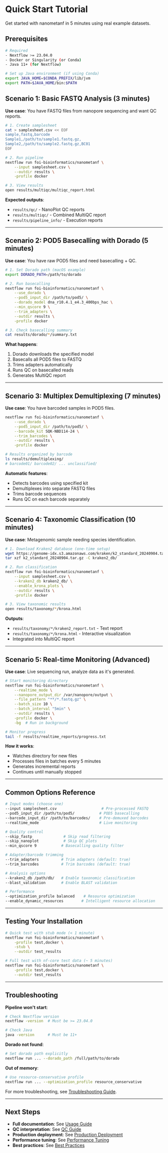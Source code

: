 # Quick Start Tutorial

Get started with nanometanf in 5 minutes using real example datasets.

## Prerequisites

```bash
# Required
- Nextflow >= 23.04.0
- Docker or Singularity (or Conda)
- Java 11+ (for Nextflow)

# Set up Java environment (if using Conda)
export JAVA_HOME=$CONDA_PREFIX/lib/jvm
export PATH=$JAVA_HOME/bin:$PATH
```

## Scenario 1: Basic FASTQ Analysis (3 minutes)

**Use case**: You have FASTQ files from nanopore sequencing and want QC reports.

```bash
# 1. Create samplesheet
cat > samplesheet.csv << EOF
sample,fastq,barcode
Sample1,/path/to/sample1.fastq.gz,
Sample2,/path/to/sample2.fastq.gz,BC01
EOF

# 2. Run pipeline
nextflow run foi-bioinformatics/nanometanf \
    --input samplesheet.csv \
    --outdir results \
    -profile docker

# 3. View results
open results/multiqc/multiqc_report.html
```

**Expected outputs**:
- `results/qc/` - NanoPlot QC reports
- `results/multiqc/` - Combined MultiQC report
- `results/pipeline_info/` - Execution reports

---

## Scenario 2: POD5 Basecalling with Dorado (5 minutes)

**Use case**: You have raw POD5 files and need basecalling + QC.

```bash
# 1. Set Dorado path (macOS example)
export DORADO_PATH=/path/to/dorado

# 2. Run basecalling
nextflow run foi-bioinformatics/nanometanf \
    --use_dorado \
    --pod5_input_dir /path/to/pod5/ \
    --dorado_model dna_r10.4.1_e4.3_400bps_hac \
    --min_qscore 9 \
    --trim_adapters \
    --outdir results \
    -profile docker

# 3. Check basecalling summary
cat results/dorado/*/summary.txt
```

**What happens**:
1. Dorado downloads the specified model
2. Basecalls all POD5 files to FASTQ
3. Trims adapters automatically
4. Runs QC on basecalled reads
5. Generates MultiQC report

---

## Scenario 3: Multiplex Demultiplexing (7 minutes)

**Use case**: You have barcoded samples in POD5 files.

```bash
nextflow run foi-bioinformatics/nanometanf \
    --use_dorado \
    --pod5_input_dir /path/to/pod5/ \
    --barcode_kit SQK-NBD114-24 \
    --trim_barcodes \
    --outdir results \
    -profile docker

# Results organized by barcode
ls results/demultiplexing/
# barcode01/ barcode02/ ... unclassified/
```

**Automatic features**:
- Detects barcodes using specified kit
- Demultiplexes into separate FASTQ files
- Trims barcode sequences
- Runs QC on each barcode separately

---

## Scenario 4: Taxonomic Classification (10 minutes)

**Use case**: Metagenomic sample needing species identification.

```bash
# 1. Download Kraken2 database (one-time setup)
wget https://genome-idx.s3.amazonaws.com/kraken/k2_standard_20240904.tar.gz
tar xzf k2_standard_20240904.tar.gz -C kraken2_db/

# 2. Run classification
nextflow run foi-bioinformatics/nanometanf \
    --input samplesheet.csv \
    --kraken2_db kraken2_db/ \
    --enable_krona_plots \
    --outdir results \
    -profile docker

# 3. View taxonomic results
open results/taxonomy/*/krona.html
```

**Outputs**:
- `results/taxonomy/*/kraken2_report.txt` - Text report
- `results/taxonomy/*/krona.html` - Interactive visualization
- Integrated into MultiQC report

---

## Scenario 5: Real-time Monitoring (Advanced)

**Use case**: Live sequencing run, analyze data as it's generated.

```bash
# Start monitoring directory
nextflow run foi-bioinformatics/nanometanf \
    --realtime_mode \
    --nanopore_output_dir /var/nanopore/output \
    --file_pattern "**/*.fastq.gz" \
    --batch_size 10 \
    --batch_interval "5min" \
    --outdir results \
    -profile docker \
    -bg  # Run in background

# Monitor progress
tail -f results/realtime_reports/progress.txt
```

**How it works**:
- Watches directory for new files
- Processes files in batches every 5 minutes
- Generates incremental reports
- Continues until manually stopped

---

## Common Options Reference

```bash
# Input modes (choose one)
--input samplesheet.csv                    # Pre-processed FASTQ
--pod5_input_dir /path/to/pod5/           # POD5 basecalling
--barcode_input_dir /path/to/barcodes/    # Pre-demuxed barcodes
--realtime_mode                           # Live monitoring

# Quality control
--skip_fastp              # Skip read filtering
--skip_nanoplot           # Skip QC plots
--min_qscore 9           # Basecalling quality filter

# Adapter/barcode trimming
--trim_adapters          # Trim adapters (default: true)
--trim_barcodes          # Trim barcodes (default: true)

# Analysis options
--kraken2_db /path/db/   # Enable taxonomic classification
--blast_validation       # Enable BLAST validation

# Performance
--optimization_profile balanced    # Resource optimization
--enable_dynamic_resources        # Intelligent resource allocation
```

---

## Testing Your Installation

```bash
# Quick test with stub mode (< 1 minute)
nextflow run foi-bioinformatics/nanometanf \
    -profile test,docker \
    -stub \
    --outdir test_results

# Full test with nf-core test data (~ 5 minutes)
nextflow run foi-bioinformatics/nanometanf \
    -profile test,docker \
    --outdir test_results
```

---

## Troubleshooting

**Pipeline won't start**:
```bash
# Check Nextflow version
nextflow -version  # Must be >= 23.04.0

# Check Java
java -version      # Must be 11+
```

**Dorado not found**:
```bash
# Set dorado path explicitly
nextflow run ... --dorado_path /full/path/to/dorado
```

**Out of memory**:
```bash
# Use resource-conservative profile
nextflow run ... --optimization_profile resource_conservative
```

For more troubleshooting, see [Troubleshooting Guide](troubleshooting.md).

---

## Next Steps

- **Full documentation**: See [Usage Guide](usage.md)
- **QC interpretation**: See [QC Guide](qc_guide.md)
- **Production deployment**: See [Production Deployment](../development/production_deployment.md)
- **Performance tuning**: See [Performance Tuning](performance_tuning.md)
- **Best practices**: See [Best Practices](best_practices.md)
